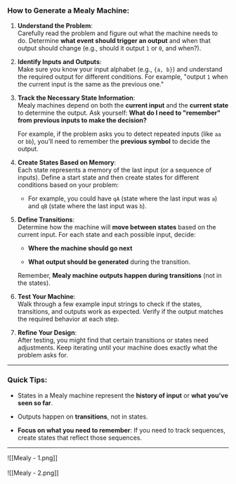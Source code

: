 ### **How to Generate a Mealy Machine:**

1. **Understand the Problem**:  
    Carefully read the problem and figure out what the machine needs to do. Determine **what event should trigger an output** and when that output should change (e.g., should it output `1` or `0`, and when?).
    
2. **Identify Inputs and Outputs**:  
    Make sure you know your input alphabet (e.g., `{a, b}`) and understand the required output for different conditions. For example, "output `1` when the current input is the same as the previous one."
    
3. **Track the Necessary State Information**:  
    Mealy machines depend on both the **current input** and the **current state** to determine the output. Ask yourself: **What do I need to "remember" from previous inputs to make the decision?**
    
    For example, if the problem asks you to detect repeated inputs (like `aa` or `bb`), you’ll need to remember the **previous symbol** to decide the output.
    
4. **Create States Based on Memory**:  
    Each state represents a memory of the last input (or a sequence of inputs). Define a start state and then create states for different conditions based on your problem:
    
    - For example, you could have `qA` (state where the last input was `a`) and `qB` (state where the last input was `b`).
        
5. **Define Transitions**:  
    Determine how the machine will **move between states** based on the current input. For each state and each possible input, decide:
    
    - **Where the machine should go next**
        
    - **What output should be generated** during the transition.
        
    
    Remember, **Mealy machine outputs happen during transitions** (not in the states).
    
6. **Test Your Machine**:  
    Walk through a few example input strings to check if the states, transitions, and outputs work as expected. Verify if the output matches the required behavior at each step.
    
7. **Refine Your Design**:  
    After testing, you might find that certain transitions or states need adjustments. Keep iterating until your machine does exactly what the problem asks for.
    

---

### **Quick Tips:**

- States in a Mealy machine represent the **history of input** or **what you’ve seen so far**.
    
- Outputs happen on **transitions**, not in states.
    
- **Focus on what you need to remember**: If you need to track sequences, create states that reflect those sequences.
    

---
![[Mealy - 1.png]]
<br> <br>
![[Mealy - 2.png]]